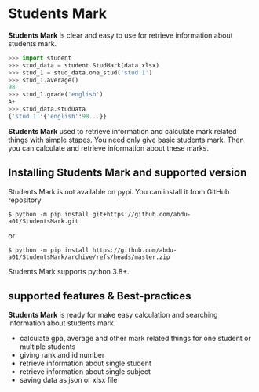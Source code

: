 # Students Mark 
**Students Mark** is clear and easy to use for retrieve information about students mark.

```python
>>> import student
>>> stud_data = student.StudMark(data.xlsx)
>>> stud_1 = stud_data.one_stud('stud 1')
>>> stud_1.average()
98
>>> stud_1.grade('english')
A+
>>> stud_data.studData
{'stud 1':{'english':98...}}
```
**Students Mark** used to retrieve information and calculate mark related things with simple stapes. You need only give basic students mark. Then you can calculate and retrieve information about these marks.

## Installing Students Mark and supported version
Students Mark is not available on pypi.
You can install it from GitHub repository 

```console
$ python -m pip install git+https://github.com/abdu-a01/StudentsMark.git
```
or
```console
$ python -m pip install https://github.com/abdu-a01/StudentsMark/archive/refs/heads/master.zip
```
Students Mark supports python 3.8+.

## supported features & Best-practices

**Students Mark** is ready for make easy calculation and searching information about students mark.

- calculate gpa, average and other mark related things for one student or multiple students
- giving rank and id number
- retrieve information about single student 
- retrieve information about single subject
- saving data as json or xlsx file 


